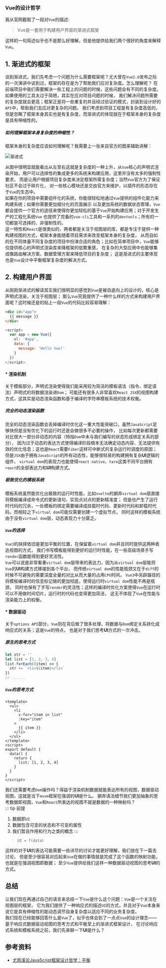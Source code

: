 ### Vue的设计哲学
我从官网截取了一段对`Vue`的描述: 

> Vue是一套用于构建用户界面的渐进式框架

这样的一句简述似乎也不是那么好理解，但是他提供给我们两个很好的角度来解释`Vue`。

## 1. 渐进式的框架
谈到渐进式，我们先考虑一个问题为什么需要框架呢？尤大曾在`Vue2.0`发布之际的一次演讲中谈到过，框架的存在是为了帮助我们应对复杂度。怎么理解呢？
在前端项目中我们需要解决一些工程上的问题的时候，这些问题会有不同的复杂度。如果使用的工具太过于简陋，其实在应对项目问题的时候，
我们解决问题所需要的复杂度就会更高；框架正是将一些重复的并且经过验证的模式，封装到设计好的`API`中，帮助我们去应对更复杂的问题。
我们考虑到项目工程是有复杂度高低的，但是忽略了框架本身其实也是有复杂度，而渐进式的体现就在于框架本身的复杂度是具有伸缩性的。  

##### 如何理解框架本身复杂度的伸缩性？
框架本身的复杂度应该如何理解呢？我需要上一张来自官方的图来辅助讲解：

![渐进式](/vue3-analysis/idea/progress-vue.png)

从图中很明显就能看出从左至右这就是复杂度的一种上升，从`Vue`核心的声明式渲染开始，用户可以选择性的集成更多的系统来构建应用，这里并没有太多的强制性要求，
而是让用户根据项目复杂度来决定框架所需复杂度；当然`Vue`官方为了保证社区不会过于碎片化，
对一些核心模块还是交由官方来维护，以插件的形态存在于`Vue`的生态中。  
如果在你的项目中需要组件化的系统，你能很轻松地通过`Vue`提供的组件化能力来构建系统；如果你需要更加细分化的页面展示
以及更加系统的数据状态管理，`Vue`都会提供一个官方的途径来使得你更加轻松的基于`Vue`开始构建应用；对于开发生产的工程化系统`Vue`
也提供了完备的`vue-cli`工具和一系列的`devtools`；所有的一切都是可选择的、非强制性的。  
这一特性和`React`是很类似的，两者都是关注于视图层的库，都是专注于提供一种构建视图的方式，框架本身能随着项目需求来改变框架本身的复杂度，
从而自如的在不同体量不同复杂度的项目中扮演合适的角色；比如在简单项目中，`Vue`能够仅提供核心的声明式渲染库来降框架的低繁重感，
在复杂的大型应用中也能够集成像路由解决方案、数据管理方案来降低项目的复杂度；
这是渐进式的主要体现也是`Vue`设计中平衡框架复杂度的解决方式。 

## 2. 构建用户界面
从刚刚渐进式的解读其实我们很明显的感觉到`Vue`是被自底向上的设计的，核心是声明式渲染，关注于视图层；
那么`Vue`究竟提供了一种什么样的方式来构建用户界面呢？这时候还是的贴上一段`Vue`的代码比较容易理解：
```html
<div id="app">
  {{ message }}
</div>
```

```js
<script>
  var app = new Vue({
    el: '#app',
    data: {
      message: 'Hello Vue!'
    }
  })
</script>
```

#### * 渲染机制
关于模板部分，声明式渲染使得我们能采用较为简洁的模板语法（指令、绑定语法）声明式的将数据渲染进`Dom`；
可能还有很多人非常喜欢`React JSX`的视图构建方式，这其实是动态渲染函数和基于编译的字符串模板系统的技术权衡。  

##### 完全的动态渲染函数
完全的动态渲染函数会丢掉编译时优化这一重大性能突破口，虽然`JavaScript`足够快但是没有优化下的运行时还是会做很多不必要的操作，
比如每次更新都需要对比很大一部分非动态的内容（特指`Dom`中未与我们编写的状态形成绑定关系的部分），
因为过于动态的表达方式使得编译阶段根本无法确定动态内容、无法提供有效的优化信息；这也是`React`需要`Fiber`这样可中断式的复杂运行时调度的原因；
但是`JSX`由于拥有`JavaScript`的所有动态性，能够很轻易的构建拥有复杂**UI**逻辑的组件，
`virtual dom`的表现力也能使得`react native`、`taro`这类不同平台拥有`react`的全部表达力和**UI**构建方式。

##### 极致优化的模板系统
模板系统虽然能优化出极致的运行时性能，比如`svelte`的摒弃`virtual dom`层直接将模板编译成命令式的更新语句，实现点对点的更新精准度；
但是也产生了运行时代码的冗余，一处模板的绑定需要编译成挂载时代码、更新时代码和卸载时代码，而相较之下`virtual dom`可能仅需要创建一个虚拟节点，
同时这样的模板系统由于没有`virtual dom`层，动态表现力十分匮乏。

##### `Vue`的选择
`Vue3`的抉择依旧是更加平衡的位置，在保留着`virtual dom`并且同时提供这两种表达视图的方式，
我们书写模板能得到更好的运行时性能，在一些高级场景手写`render`函数能得到更好灵活性。  
`Vue`可以说是非常看重`virtual dom`层带来的表达力，因为从`virtual dom`层能将`Vue`的**UI**构建方式移接到各个平台，
而传统`virtual dom`的性能瓶颈又在于`diff`的时候不可避免的需要深度全量的对比从而大量的占用`CPU`时间，
`Vue3`中另辟蹊径的将模板编译时的信息标记做的更加彻底，使得运行时`virtual dom`性能不再是瓶颈，
同时也保有了手写`render`的灵活性；这样的编译时优化方案使得`Vue`在运行时可以不用做时间切片，运行时的代码也变得更加简洁，
这无不体现了`Vue`在性能与渲染能力上的权衡。

#### * 数据驱动
关于`options API`部分，`Vue`则在背后做了很多处理，将数据与`Dom`绑定关系转化成响应式的关系；这是`Vue`的特点，
也是对于我们思考**UI**方式的一次冲击。  

##### 原生的思考方式
```JavaScript
let str = ''
let list = [1, 2, 3, 4]
list.forEach((item) => {
  str += `<li>${item}</li>`
})
// ......
```
##### `Vue`的思考方式
```Vue
<template>
  <ul>
    <li
      v-for="item in list"
      :key="item"
    >
      {{ item }}
    </li>
  </ul>
</template>
<script>
export default {
  data() {
    return {
      list: [1, 2, 3, 4]
    }
  }
}
</script>
```
我们还需要考虑`Dom`操作吗？得益于渲染机制数据就能表达所有的视图，数据驱动视图，这就是当下`mvvm`框架在强调的**UI**是什么。
摒弃语法细节我们更加抽象的思考数据即视图，`Vue`和`React`所表达的视图不就是数据的一种映射吗？  
::: tip 前提
1. 数据即`UI`  
2. 数据包含可变的状态和不可变的属性  
3. 我们暂且作用和行为之类的概念
:::
> `UI = f(data)`  

这样的对于**UI**的表达可能需要一些详尽的讨论才能更好理解，我们放在下一篇去讨论，
但是至少很容易对应起来`Vue`在做的事情就是完成了这个函数的映射功能，也就是在强调视图即数据；
至少`Vue`提供给我们这样一种数据驱动视图的思考**UI**的方式。  

## 总结
让我们现在再通过自己的语言来总结一下`Vue`是什么这个问题：`Vue`是一个关注在视图层的框架，
它为我们提供了一种响应式的描述`UI`的方式，并且对于`Vue`本身来说它是具有伸缩性的能动态调节自身复杂度以适应不同的业务复杂度。  
我们现在已经能够回答什么是`Vue`了，似乎也体会到了一点点`Vue`的设计理念——基于响应式数据驱动视图的思考方式和平衡至上的渐进式框架设计，
在讨论响应式系统和模板系统之前，我们先来聊一下**UI**是什么？

## 参考资料
* [尤雨溪论JavaScript框架设计哲学：平衡](https://www.bilibili.com/video/BV134411c7Sk)